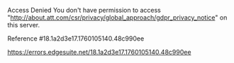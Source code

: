 Access Denied
You don't have permission to access "http://about.att.com/csr/privacy/global_approach/gdpr_privacy_notice" on this server.

Reference #18.1a2d3e17.1760105140.48c990ee

https://errors.edgesuite.net/18.1a2d3e17.1760105140.48c990ee